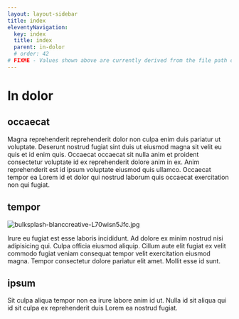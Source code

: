 ```yaml
---
layout: layout-sidebar
title: index
eleventyNavigation:
  key: index
  title: index
  parent: in-dolor
  # order: 42
# FIXME - Values shown above are currently derived from the file path only, except order which is also commented out because it is optional. Correct as desired and delete comment(s).
---
```


# In dolor

## occaecat

Magna reprehenderit reprehenderit dolor non culpa enim duis pariatur ut voluptate. Deserunt nostrud fugiat sint duis ut eiusmod magna sit velit eu quis et id enim quis. Occaecat occaecat sit nulla anim et proident consectetur voluptate id ex reprehenderit dolore anim in ex. Anim reprehenderit est id ipsum voluptate eiusmod quis ullamco. Occaecat tempor ea Lorem id et dolor qui nostrud laborum quis occaecat exercitation non qui fugiat.

## tempor

<img class="bordered" src="/_merged_assets/_static/images/bulksplash-blanccreative-L70wisn5Jfc.jpg" alt="bulksplash-blanccreative-L70wisn5Jfc.jpg" />

Irure eu fugiat est esse laboris incididunt. Ad dolore ex minim nostrud nisi adipisicing qui. Culpa officia eiusmod aliquip. Cillum aute elit fugiat ex velit commodo fugiat veniam consequat tempor velit exercitation eiusmod magna. Tempor consectetur dolore pariatur elit amet. Mollit esse id sunt.

## ipsum

Sit culpa aliqua tempor non ea irure labore anim id ut. Nulla id sit aliqua qui id sit culpa ex reprehenderit duis Lorem ea nostrud fugiat.